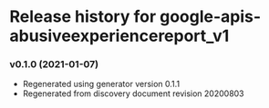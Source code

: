 # Release history for google-apis-abusiveexperiencereport_v1

### v0.1.0 (2021-01-07)

* Regenerated using generator version 0.1.1
* Regenerated from discovery document revision 20200803

